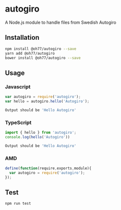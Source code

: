 # autogiro
A Node.js module to handle files from Swedish Autogiro
## Installation 
```sh
npm install @oh77/autogiro --save
yarn add @oh77/autogiro
bower install @oh77/autogiro --save
```
## Usage
### Javascript
```javascript
var autogiro = require('autogiro');
var hello = autogiro.hello('Autogiro');
```
```sh
Output should be 'Hello Autogiro'
```
### TypeScript
```typescript
import { hello } from 'autogiro';
console.log(hello('Autogiro'))
```
```sh
Output should be 'Hello Autogiro'
```
### AMD
```javascript
define(function(require,exports,module){
  var autogiro = require('autogiro');
});
```
## Test 
```sh
npm run test
```